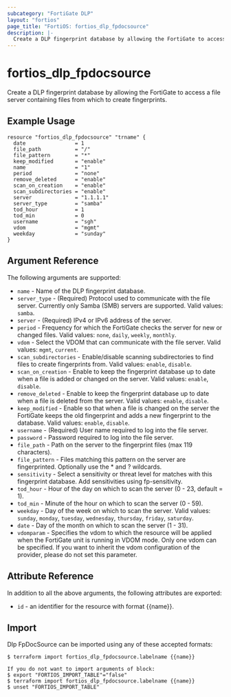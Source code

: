 ```yaml
---
subcategory: "FortiGate DLP"
layout: "fortios"
page_title: "FortiOS: fortios_dlp_fpdocsource"
description: |-
  Create a DLP fingerprint database by allowing the FortiGate to access a file server containing files from which to create fingerprints.
---
```


# fortios_dlp_fpdocsource
Create a DLP fingerprint database by allowing the FortiGate to access a file server containing files from which to create fingerprints.

## Example Usage

```hcl
resource "fortios_dlp_fpdocsource" "trname" {
  date                = 1
  file_path           = "/"
  file_pattern        = "*"
  keep_modified       = "enable"
  name                = "1"
  period              = "none"
  remove_deleted      = "enable"
  scan_on_creation    = "enable"
  scan_subdirectories = "enable"
  server              = "1.1.1.1"
  server_type         = "samba"
  tod_hour            = 1
  tod_min             = 0
  username            = "sgh"
  vdom                = "mgmt"
  weekday             = "sunday"
}
```

## Argument Reference

The following arguments are supported:

* `name` - Name of the DLP fingerprint database.
* `server_type` - (Required) Protocol used to communicate with the file server. Currently only Samba (SMB) servers are supported. Valid values: `samba`.
* `server` - (Required) IPv4 or IPv6 address of the server.
* `period` - Frequency for which the FortiGate checks the server for new or changed files. Valid values: `none`, `daily`, `weekly`, `monthly`.
* `vdom` - Select the VDOM that can communicate with the file server. Valid values: `mgmt`, `current`.
* `scan_subdirectories` - Enable/disable scanning subdirectories to find files to create fingerprints from. Valid values: `enable`, `disable`.
* `scan_on_creation` - Enable to keep the fingerprint database up to date when a file is added or changed on the server. Valid values: `enable`, `disable`.
* `remove_deleted` - Enable to keep the fingerprint database up to date when a file is deleted from the server. Valid values: `enable`, `disable`.
* `keep_modified` - Enable so that when a file is changed on the server the FortiGate keeps the old fingerprint and adds a new fingerprint to the database. Valid values: `enable`, `disable`.
* `username` - (Required) User name required to log into the file server.
* `password` - Password required to log into the file server.
* `file_path` - Path on the server to the fingerprint files (max 119 characters).
* `file_pattern` - Files matching this pattern on the server are fingerprinted. Optionally use the * and ? wildcards.
* `sensitivity` - Select a sensitivity or threat level for matches with this fingerprint database. Add sensitivities using fp-sensitivity.
* `tod_hour` - Hour of the day on which to scan the server (0 - 23, default = 1).
* `tod_min` - Minute of the hour on which to scan the server (0 - 59).
* `weekday` - Day of the week on which to scan the server. Valid values: `sunday`, `monday`, `tuesday`, `wednesday`, `thursday`, `friday`, `saturday`.
* `date` - Day of the month on which to scan the server (1 - 31).
* `vdomparam` - Specifies the vdom to which the resource will be applied when the FortiGate unit is running in VDOM mode. Only one vdom can be specified. If you want to inherit the vdom configuration of the provider, please do not set this parameter.


## Attribute Reference

In addition to all the above arguments, the following attributes are exported:
* `id` - an identifier for the resource with format {{name}}.

## Import

Dlp FpDocSource can be imported using any of these accepted formats:
```
$ terraform import fortios_dlp_fpdocsource.labelname {{name}}

If you do not want to import arguments of block:
$ export "FORTIOS_IMPORT_TABLE"="false"
$ terraform import fortios_dlp_fpdocsource.labelname {{name}}
$ unset "FORTIOS_IMPORT_TABLE"
```
